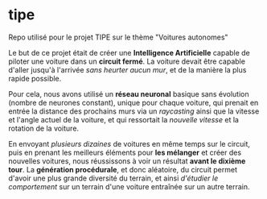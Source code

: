 # tipe
Repo utilisé pour le projet TIPE sur le thème "Voitures autonomes"

Le but de ce projet était de créer une **Intelligence Artificielle** capable de piloter une voiture dans un **circuit fermé**. La voiture devait être capable d'aller jusqu'à l'arrivée *sans heurter aucun mur*, et de la manière la plus rapide possible.

Pour cela, nous avons utilisé un **réseau neuronal** basique sans évolution (nombre de neurones constant), unique pour chaque voiture, qui prenait en entrée la distance des prochains murs via un *raycasting* ainsi que la vitesse et l'angle actuel de la voiture, et qui ressortait la *nouvelle vitesse* et la rotation de la voiture.

En envoyant *plusieurs dizaines* de voitures en même temps sur le circuit, puis en prenant les meilleurs éléments pour **les mélanger** et créer des nouvelles voitures, nous réussissons à voir un résultat **avant le dixième tour**. La **génération procédurale**, et donc aléatoire, du circuit permet d'avoir une plus grande diversité du terrain, et ainsi *d'étudier le comportement* sur un terrain d'une voiture entraînée sur un autre terrain.
